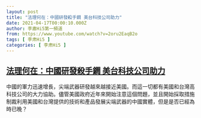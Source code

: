 ```yaml
---
layout: post
title: "法理何在：中國研發殺手鐧 美台科技公司助力"
date: 2021-04-17T00:00:10.000Z
author: 李肅Hi5第一頻道
from: https://www.youtube.com/watch?v=2oru2EaqB2o
tags: [ 李肃Hi5 ]
categories: [ 李肃Hi5 ]
---
```

<!--1618617610000-->
[法理何在：中國研發殺手鐧 美台科技公司助力](https://www.youtube.com/watch?v=2oru2EaqB2o)
------

<div>
中國的軍力迅速增長，尖端武器研發越來越接近美國。而這一切都有美國和台灣高科技公司的大力協助。儘管美國政府近年來開始注意這個問題，並且開始採取措施制裁利用美國和台灣提供的技術和產品發展尖端武器的中國實體，但是是否已經為時已晚？
</div>
